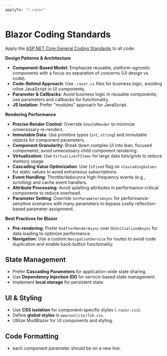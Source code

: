 ```yaml
---
applyTo: "*.razor"
---
```


# Blazor Coding Standards

Apply the [ASP.NET Core General Coding Standards](./topic-aspnetcore.instructions.md) to all code.

**Design Patterns & Architecture**

- **Component-Based Model**: Emphasize reusable, platform-agnostic components with a focus on separation of concerns (UI design vs. code).
- **Code-Behind Approach**: Use `.razor.cs` files for business logic, avoiding inline JavaScript in UI components.
- **Parameter & Callbacks**: Avoid business logic in reusable components; use parameters and callbacks for functionality.
- **JS Isolation**: Prefer "modules" approach for JavaScript.

**Rendering Performance**

- **Precise Render Control**: Override `ShouldRender` to minimize unnecessary re-renders.
- **Immutable Data**: Use primitive types (`int`, `string`) and immutable objects for component parameters.
- **Component Granularity**: Break down complex UI into lean, focused components; avoid unnecessary child component rendering.
- **Virtualization**: Use `Virtualize<TItem>` for large data lists/grids to reduce memory usage.
- **Cascading Value Optimization**: Use `IsFixed` flag on `<CascadingValue>` for static values to avoid extraneous subscriptions.
- **Event Handling**: Throttle/debounce high-frequency events (e.g., scrolling) and cache event handlers.
- **Attribute Processing**: Avoid splatting attributes in performance-critical components to reduce overhead.
- **Parameter Setting**: Override `SetParametersAsync` for performance-sensitive scenarios with many parameters to bypass costly reflection-based parameter assignment.

**Best Practices for Blazor**

- **Pre-rendering**: Prefer `OnAfterRenderAsync` over `OnInitializedAsync` for data loading to optimize performance.
- **Navigation**: Use a custom `NavigationService` for routes to avoid code duplication and enable back-button functionality.

## State Management

- Prefer **Cascading Parameters** for application-wide state sharing.
- Use **Dependency Injection (DI)** for service-based state management.
- Implement **local storage** for persistent state.

## UI & Styling

- Use **CSS isolation** for component-specific styles (`.razor.css`).
- Define **global styles** in `wwwroot/css/fsh.css`.
- Utilize MudBlazor for UI components and styling.

## Code Formatting

- each component parameter should be on a new line.
